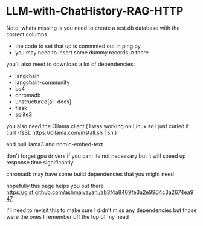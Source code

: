 # LLM-with-ChatHistory-RAG-HTTP

Note: whats missing is you need to create a test.db database with the correct columns
- the code to set that up is commnted out in ping.py
- you may need to insert some dummy records in there
  
you'll also need to download a lot of dependencies:
- langchain
- langchain-community
- bs4
- chromadb
- unstructured[all-docs]
- flask
- sqlite3

you also need the Ollama client ( I was working on Linux so I just curled it curl -fsSL https://ollama.com/install.sh | sh )

and pull llama3 and nomic-embed-text

don't forget gpu drivers if you can; its not necessary but it will speed up response time significantly

chromadb may have some build dependencies that you might need

hopefully this page helps you out there https://gist.github.com/ashmalvayani/ab3f4a8469fe3a2e9904c3a2674ea947

I'll need to revisit this to make sure I didn't miss any dependencies but those were the ones I remember off the top of my head
